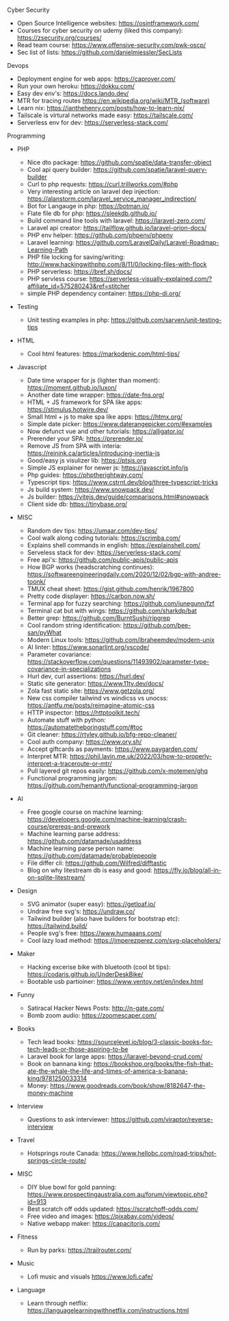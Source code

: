 Cyber Security

  * Open Source Intelligence websites: https://osintframework.com/
  * Courses for cyber security on udemy (liked this company): https://zsecurity.org/courses/
  * Read team course: https://www.offensive-security.com/pwk-oscp/
  * Sec list of lists: https://github.com/danielmiessler/SecLists

Devops
  * Deployment engine for web apps: https://caprover.com/
  * Run your own heroku: https://dokku.com/
  * Easy dev env's: https://docs.lando.dev/
  * MTR for tracing routes https://en.wikipedia.org/wiki/MTR_(software)
  * Learn nix: https://ianthehenry.com/posts/how-to-learn-nix/
  * Tailscale is virtural networks made easy: https://tailscale.com/
  * Serverless env for dev: https://serverless-stack.com/

Programming
  * PHP
     * Nice dto package: https://github.com/spatie/data-transfer-object
     * Cool api query builder: https://github.com/spatie/laravel-query-builder
     * Curl to php requests: https://curl.trillworks.com/#php
     * Very interesting article on laravel dep injection: https://alanstorm.com/laravel_service_manager_indirection/
     * Bot for Langauge in php: https://botman.io/
     * Flate file db for php: https://sleekdb.github.io/
     * Build command line tools with laravel: https://laravel-zero.com/
     * Laravel api creator: https://tailflow.github.io/laravel-orion-docs/
     * PHP env helper: https://github.com/phpenv/phpenv
     * Laravel learning: https://github.com/LaravelDaily/Laravel-Roadmap-Learning-Path
     * PHP file locking for saving/writing: http://www.hackingwithphp.com/8/11/0/locking-files-with-flock
     * PHP serverless: https://bref.sh/docs/
     * PHP servless course: https://serverless-visually-explained.com/?affiliate_id=575280243&ref=stitcher
     * simple PHP dependency container: https://php-di.org/
  * Testing
    * Unit testing examples in php: https://github.com/sarven/unit-testing-tips
  * HTML
    * Cool html features: https://markodenic.com/html-tips/
  * Javascript
    * Date time wrapper for js (lighter than moment): https://moment.github.io/luxon/
    * Another date time wrapper: https://date-fns.org/
    * HTML + JS framework for SPA like apps: https://stimulus.hotwire.dev/
    * Small html + js to make spa like apps: https://htmx.org/
    * Simple date picker: https://www.daterangepicker.com/#examples
    * Now defunct vue and other tutorials: https://alligator.io/
    * Prerender your SPA: https://prerender.io/
    * Remove JS from SPA with interia: https://reinink.ca/articles/introducing-inertia-js
    * Good/easy js visulizer lib: https://ptsjs.org
    * Simple JS explainer for newer js: https://javascript.info/js
    * Php guides: https://phptherightway.com/
    * Typescript tips: https://www.cstrnt.dev/blog/three-typescript-tricks
    * Js build system: https://www.snowpack.dev/
    * Js builder: https://vitejs.dev/guide/comparisons.html#snowpack
    * Client side db: https://tinybase.org/
 * MISC
    * Random dev tips: https://umaar.com/dev-tips/
    * Cool walk along coding tutorials: https://scrimba.com/
    * Explains shell commands in english: https://explainshell.com/
    * Serveless stack for dev: https://serverless-stack.com/
    * Free api's: https://github.com/public-apis/public-apis
    * How BGP works (headscratching continues): https://softwareengineeringdaily.com/2020/12/02/bgp-with-andree-toonk/
    * TMUX cheat sheet: https://gist.github.com/henrik/1967800
    * Pretty code displayer: https://carbon.now.sh/
    * Terminal app for fuzzy searching: https://github.com/junegunn/fzf
    * Terminal cat but with wings: https://github.com/sharkdp/bat
    * Better grep: https://github.com/BurntSushi/ripgrep
    * Cool random string identification: https://github.com/bee-san/pyWhat
    * Modern Linux tools: https://github.com/ibraheemdev/modern-unix
    * AI linter: https://www.sonarlint.org/vscode/
    * Parameter covariance: https://stackoverflow.com/questions/11493902/parameter-type-covariance-in-specializations
    * Hurl dev, curl assertions: https://hurl.dev/
    * Static site generator: https://www.11ty.dev/docs/
    * Zola fast static site: https://www.getzola.org/
    * New css compiler tailwind vs windicss vs unocss: https://antfu.me/posts/reimagine-atomic-css
    * HTTP inspector: https://httptoolkit.tech/
    * Automate stuff with python: https://automatetheboringstuff.com/#toc
    * Git cleaner: https://rtyley.github.io/bfg-repo-cleaner/
    * Cool auth company: https://www.ory.sh/
    * Accept giftcards as payments: https://www.paygarden.com/
    * Interpret MTR: https://phil.lavin.me.uk/2022/03/how-to-properly-interpret-a-traceroute-or-mtr/
    * Pull layered git repos easily: https://github.com/x-motemen/ghq
    * Functional programming jargon: https://github.com/hemanth/functional-programming-jargon
 * AI
   * Free google course on machine learning: https://developers.google.com/machine-learning/crash-course/prereqs-and-prework
   * Machine learning parse address: https://github.com/datamade/usaddress
   * Machine learning parse person name: https://github.com/datamade/probablepeople
   * File differ cli: https://github.com/Wilfred/difftastic
   * Blog on why litestream db is easy and good: https://fly.io/blog/all-in-on-sqlite-litestream/

* Design
  * SVG animator (super easy): https://getloaf.io/
  * Undraw free svg's: https://undraw.co/
  * Tailwind builder (also have builders for bootstrap etc): https://tailwind.build/
  * People svg's free: https://www.humaaans.com/
  * Cool lazy load method: https://jmperezperez.com/svg-placeholders/


* Maker
  * Hacking excerise bike with bluetooth (cool bt tips): https://codaris.github.io/UnderDeskBike/
  * Bootable usb partioiner: https://www.ventoy.net/en/index.html

* Funny
  * Satiracal Hacker News Posts: http://n-gate.com/
  * Bomb zoom audio: https://zoomescaper.com/

* Books
  * Tech lead books: https://sourcelevel.io/blog/3-classic-books-for-tech-leads-or-those-aspiring-to-be
  * Laravel book for large apps: https://laravel-beyond-crud.com/
  * Book on bannana king: https://bookshop.org/books/the-fish-that-ate-the-whale-the-life-and-times-of-america-s-banana-king/9781250033314
  * Money: https://www.goodreads.com/book/show/8182647-the-money-machine

* Interview
  * Questions to ask interviewer: https://github.com/viraptor/reverse-interview

* Travel
  * Hotsprings route Canada: https://www.hellobc.com/road-trips/hot-springs-circle-route/

* MISC
  * DIY blue bowl for gold panning: https://www.prospectingaustralia.com.au/forum/viewtopic.php?id=913
  * Best scratch off odds updated: https://scratchoff-odds.com/
  * Free video and images: https://pixabay.com/videos/
  * Native webapp maker: https://capacitorjs.com/

* Fitness
  * Run by parks: https://trailrouter.com/

* Music
  * Lofi music and visuals https://www.lofi.cafe/

* Language
  * Learn through netflix: https://languagelearningwithnetflix.com/instructions.html
  
